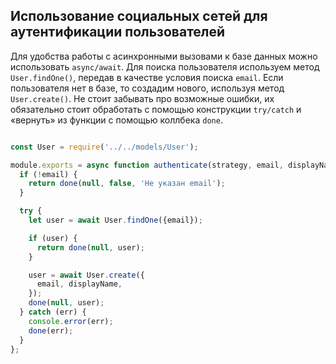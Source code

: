 ## Использование социальных сетей для аутентификации пользователей

Для удобства работы с асинхронными вызовами к базе данных можно использовать `async/await`.
Для поиска пользователя используем метод `User.findOne()`, передав в качестве условия поиска `email`.
Если пользователя нет в базе, то создадим нового, используя метод `User.create()`.
Не стоит забывать про возможные ошибки, их обязательно стоит обработать с помощью конструкции `try/catch`
и «вернуть» из функции с помощью коллбека `done`.

```js

const User = require('../../models/User');

module.exports = async function authenticate(strategy, email, displayName, done) {
  if (!email) {
    return done(null, false, 'Не указан email');
  }

  try {
    let user = await User.findOne({email});

    if (user) {
      return done(null, user);
    }

    user = await User.create({
      email, displayName,
    });
    done(null, user);
  } catch (err) {
    console.error(err);
    done(err);
  }
};

```
